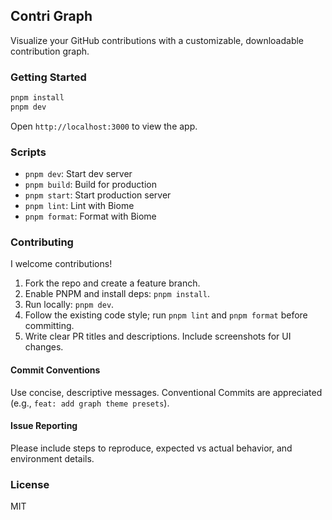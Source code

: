 ## Contri Graph

Visualize your GitHub contributions with a customizable, downloadable contribution graph.

### Getting Started

```bash
pnpm install
pnpm dev
```

Open `http://localhost:3000` to view the app.

### Scripts

- `pnpm dev`: Start dev server
- `pnpm build`: Build for production
- `pnpm start`: Start production server
- `pnpm lint`: Lint with Biome
- `pnpm format`: Format with Biome

### Contributing

I welcome contributions!

1. Fork the repo and create a feature branch.
2. Enable PNPM and install deps: `pnpm install`.
3. Run locally: `pnpm dev`.
4. Follow the existing code style; run `pnpm lint` and `pnpm format` before committing.
5. Write clear PR titles and descriptions. Include screenshots for UI changes.

#### Commit Conventions

Use concise, descriptive messages. Conventional Commits are appreciated (e.g., `feat: add graph theme presets`).

#### Issue Reporting

Please include steps to reproduce, expected vs actual behavior, and environment details.

### License

MIT
